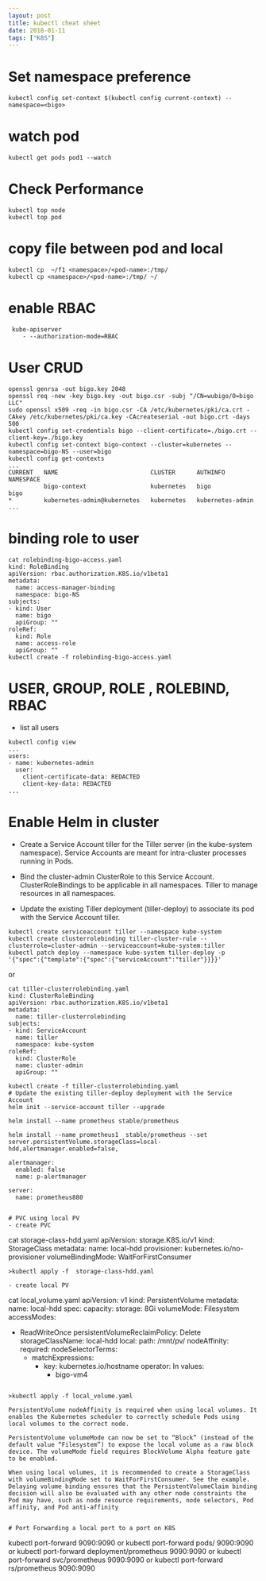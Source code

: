 ```yaml
---
layout: post
title: kubectl cheat sheet
date: 2018-01-11
tags: ["K8S"]
---
```


# Set namespace preference

```
kubectl config set-context $(kubectl config current-context) --namespace=<bigo>
```

# watch pod

```
kubectl get pods pod1 --watch
```

# Check Performance

```
kubectl top node
kubectl top pod
```

# copy file between pod and local

```
kubectl cp  ~/f1 <namespace>/<pod-name>:/tmp/
kubectl cp <namespace>/<pod-name>:/tmp/ ~/
```

# enable RBAC
```
 kube-apiserver
    - --authorization-mode=RBAC
```

# User CRUD
```
openssl genrsa -out bigo.key 2048
openssl req -new -key bigo.key -out bigo.csr -subj "/CN=wubigo/O=bigo LLC"
sudo openssl x509 -req -in bigo.csr -CA /etc/kubernetes/pki/ca.crt -CAkey /etc/kubernetes/pki/ca.key -CAcreateserial -out bigo.crt -days 500
kubectl config set-credentials bigo --client-certificate=./bigo.crt --client-key=./bigo.key
kubectl config set-context bigo-context --cluster=kubernetes --namespace=bigo-NS --user=bigo
kubectl config get-contexts 
...
CURRENT   NAME                          CLUSTER      AUTHINFO           NAMESPACE
          bigo-context                  kubernetes   bigo               bigo
*         kubernetes-admin@kubernetes   kubernetes   kubernetes-admin
...
```

# binding role to user
```
cat rolebinding-bigo-access.yaml
kind: RoleBinding
apiVersion: rbac.authorization.K8S.io/v1beta1
metadata:
  name: access-manager-binding
  namespace: bigo-NS
subjects:
- kind: User
  name: bigo
  apiGroup: ""
roleRef:
  kind: Role
  name: access-role
  apiGroup: ""
kubectl create -f rolebinding-bigo-access.yaml

```


# USER, GROUP, ROLE , ROLEBIND, RBAC
- list all users
```
kubectl config view
...
users:
- name: kubernetes-admin
  user:
    client-certificate-data: REDACTED
    client-key-data: REDACTED
...
```


# Enable Helm in cluster

- Create a Service Account tiller for the Tiller server (in the kube-system namespace). Service Accounts are meant for intra-cluster processes running in Pods.

- Bind the cluster-admin ClusterRole to this Service Account. ClusterRoleBindings to be applicable in all namespaces. Tiller to manage resources in all namespaces.

- Update the existing Tiller deployment (tiller-deploy) to associate its pod with the Service Account tiller.
```
kubectl create serviceaccount tiller --namespace kube-system
kubectl create clusterrolebinding tiller-cluster-rule --clusterrole=cluster-admin --serviceaccount=kube-system:tiller
kubectl patch deploy --namespace kube-system tiller-deploy -p '{"spec":{"template":{"spec":{"serviceAccount":"tiller"}}}}'
```
or
```
cat tiller-clusterrolebinding.yaml
kind: ClusterRoleBinding
apiVersion: rbac.authorization.K8S.io/v1beta1
metadata:
  name: tiller-clusterrolebinding
subjects:
- kind: ServiceAccount
  name: tiller
  namespace: kube-system
roleRef:
  kind: ClusterRole
  name: cluster-admin
  apiGroup: ""

kubectl create -f tiller-clusterrolebinding.yaml
# Update the existing tiller-deploy deployment with the Service Account
helm init --service-account tiller --upgrade
```



```
helm install --name prometheus stable/prometheus

helm install --name prometheus1  stable/prometheus --set server.persistentVolume.storageClass=local-hdd,alertmanager.enabled=false,
```

    alertmanager:
	  enabled: false
      name: p-alertmanager
    
	server:
      name: prometheus880
```

# PVC using local PV
- create PVC

```
cat storage-class-hdd.yaml 
apiVersion: storage.K8S.io/v1
kind: StorageClass
metadata:
 name: local-hdd
provisioner: kubernetes.io/no-provisioner
volumeBindingMode: WaitForFirstConsumer
```
>kubectl apply -f  storage-class-hdd.yaml

- create local PV

```
cat local_volume.yaml
apiVersion: v1
kind: PersistentVolume
metadata:
  name: local-hdd
spec:
  capacity:
    storage: 8Gi
  volumeMode: Filesystem
  accessModes:
  - ReadWriteOnce
  persistentVolumeReclaimPolicy: Delete
  storageClassName: local-hdd
  local:
    path: /mnt/pv/
  nodeAffinity:
    required:
      nodeSelectorTerms:
      - matchExpressions:
        - key: kubernetes.io/hostname
          operator: In
          values:
          - bigo-vm4
```

>kubectl apply -f local_volume.yaml

PersistentVolume nodeAffinity is required when using local volumes. It enables the Kubernetes scheduler to correctly schedule Pods using local volumes to the correct node.

PersistentVolume volumeMode can now be set to “Block” (instead of the default value “Filesystem”) to expose the local volume as a raw block device. The volumeMode field requires BlockVolume Alpha feature gate to be enabled.

When using local volumes, it is recommended to create a StorageClass with volumeBindingMode set to WaitForFirstConsumer. See the example. Delaying volume binding ensures that the PersistentVolumeClaim binding decision will also be evaluated with any other node constraints the Pod may have, such as node resource requirements, node selectors, Pod affinity, and Pod anti-affinity


# Port Forwarding a local port to a port on K8S
```
kubectl port-forward <podname> 9090:9090
or
kubectl port-forward pods/<podname> 9090:9090
or
kubectl port-forward deployment/prometheus  9090:9090
or
kubectl port-forward svc/prometheus  9090:9090
or
kubectl port-forward rs/prometheus  9090:9090
```